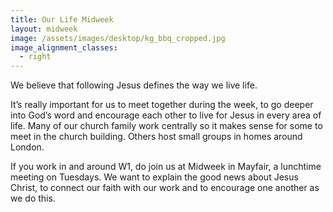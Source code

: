 ```yaml
---
title: Our Life Midweek
layout: midweek
image: /assets/images/desktop/kg_bbq_cropped.jpg
image_alignment_classes:
  - right
---
```

We believe that following Jesus defines the way we live life.

It’s really important for us to meet together during the week, to go deeper into God’s word and encourage each other to live for Jesus in every area of life. Many of our church family work centrally so it makes sense for some to meet in the church building. Others host small groups in homes around London.

If you work in and around W1, do join us at Midweek in Mayfair, a lunchtime meeting on Tuesdays. We want to explain the good news about Jesus Christ, to connect our faith with our work and to encourage one another as we do this.
